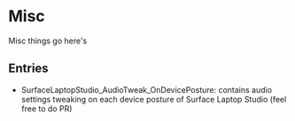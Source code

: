 # Misc
Misc things go here's

## Entries
- SurfaceLaptopStudio_AudioTweak_OnDevicePosture: contains audio settings tweaking on each device posture of Surface Laptop Studio (feel free to do PR)
